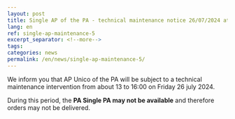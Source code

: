 ```yaml
---
layout: post
title: Single AP of the PA - technical maintenance notice 26/07/2024 at 13:00-16:00
lang: en
ref: single-ap-maintenance-5
excerpt_separator: <!--more-->
tags:
categories: news
permalink: /en/news/single-ap-maintenance-5/
---
```

We inform you that AP Unico of the PA will be subject to a technical maintenance intervention from about 13 to 16:00 on Friday 26 july 2024.

During this period, the **PA Single PA may not be available** and therefore orders may not be delivered.
